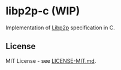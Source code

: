 # libp2p-c (WIP)

Implementation of [Libp2p](https://libp2p.io/) specification in C.

## License

MIT License - see [LICENSE-MIT.md](LICENSE-MIT.md).

